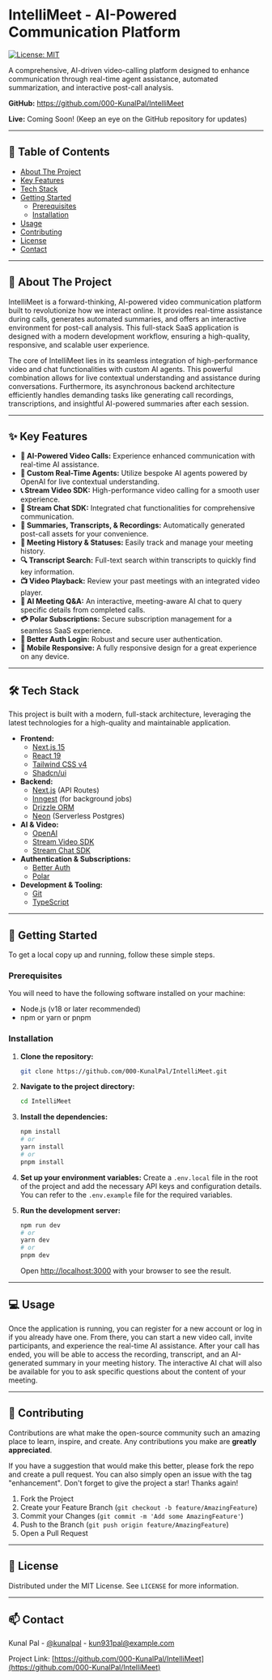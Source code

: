 # IntelliMeet - AI-Powered Communication Platform

[![License: MIT](https://img.shields.io/badge/License-MIT-yellow.svg)](https://opensource.org/licenses/MIT)

A comprehensive, AI-driven video-calling platform designed to enhance communication through real-time agent assistance, automated summarization, and interactive post-call analysis.

**GitHub:** https://github.com/000-KunalPal/IntelliMeet

**Live:** Coming Soon! (Keep an eye on the GitHub repository for updates)

---

## 📖 Table of Contents

*   [About The Project](#about-the-project)
*   [Key Features](#key-features)
*   [Tech Stack](#tech-stack)
*   [Getting Started](#getting-started)
    *   [Prerequisites](#prerequisites)
    *   [Installation](#installation)
*   [Usage](#usage)
*   [Contributing](#contributing)
*   [License](#license)
*   [Contact](#contact)

---

## 🌟 About The Project

IntelliMeet is a forward-thinking, AI-powered video communication platform built to revolutionize how we interact online. It provides real-time assistance during calls, generates automated summaries, and offers an interactive environment for post-call analysis. This full-stack SaaS application is designed with a modern development workflow, ensuring a high-quality, responsive, and scalable user experience.

The core of IntelliMeet lies in its seamless integration of high-performance video and chat functionalities with custom AI agents. This powerful combination allows for live contextual understanding and assistance during conversations. Furthermore, its asynchronous backend architecture efficiently handles demanding tasks like generating call recordings, transcriptions, and insightful AI-powered summaries after each session.

---

## ✨ Key Features

*   **🤖 AI-Powered Video Calls:** Experience enhanced communication with real-time AI assistance.
*   **🧠 Custom Real-Time Agents:** Utilize bespoke AI agents powered by OpenAI for live contextual understanding.
*   **📞 Stream Video SDK:** High-performance video calling for a smooth user experience.
*   **💬 Stream Chat SDK:** Integrated chat functionalities for comprehensive communication.
*   **📝 Summaries, Transcripts, & Recordings:** Automatically generated post-call assets for your convenience.
*   **📂 Meeting History & Statuses:** Easily track and manage your meeting history.
*   **🔍 Transcript Search:** Full-text search within transcripts to quickly find key information.
*   **📺 Video Playback:** Review your past meetings with an integrated video player.
*   **💬 AI Meeting Q&A:** An interactive, meeting-aware AI chat to query specific details from completed calls.
*   **💳 Polar Subscriptions:** Secure subscription management for a seamless SaaS experience.
*   **🔐 Better Auth Login:** Robust and secure user authentication.
*   **📱 Mobile Responsive:** A fully responsive design for a great experience on any device.

---

## 🛠️ Tech Stack

This project is built with a modern, full-stack architecture, leveraging the latest technologies for a high-quality and maintainable application.

*   **Frontend:**
    *   [Next.js 15](https://nextjs.org/)
    *   [React 19](https://react.dev/)
    *   [Tailwind CSS v4](https://tailwindcss.com/)
    *   [Shadcn/ui](https://shadcn.ui.com/)
*   **Backend:**
    *   [Next.js](https://nextjs.org/) (API Routes)
    *   [Inngest](https://www.inngest.com/) (for background jobs)
    *   [Drizzle ORM](https://orm.drizzle.team/)
    *   [Neon](https://neon.tech/) (Serverless Postgres)
*   **AI & Video:**
    *   [OpenAI](https://openai.com/)
    *   [Stream Video SDK](https://getstream.io/video/sdk/overview/)
    *   [Stream Chat SDK](https://getstream.io/chat/sdk/overview/)
*   **Authentication & Subscriptions:**
    *   [Better Auth](https://better-auth.dev/)
    *   [Polar](https://polar.sh/)
*   **Development & Tooling:**
    *   [Git](https://git-scm.com/)
    *   [TypeScript](https://www.typescriptlang.org/)

---

## 🚀 Getting Started

To get a local copy up and running, follow these simple steps.

### Prerequisites

You will need to have the following software installed on your machine:

*   Node.js (v18 or later recommended)
*   npm or yarn or pnpm

### Installation

1.  **Clone the repository:**
    ```sh
    git clone https://github.com/000-KunalPal/IntelliMeet.git
    ```
2.  **Navigate to the project directory:**
    ```sh
    cd IntelliMeet
    ```
3.  **Install the dependencies:**
    ```sh
    npm install
    # or
    yarn install
    # or
    pnpm install
    ```
4.  **Set up your environment variables:**
    Create a `.env.local` file in the root of the project and add the necessary API keys and configuration details. You can refer to the `.env.example` file for the required variables.

5.  **Run the development server:**
    ```sh
    npm run dev
    # or
    yarn dev
    # or
    pnpm dev
    ```
    Open [http://localhost:3000](http://localhost:3000) with your browser to see the result.

---

## 💻 Usage

Once the application is running, you can register for a new account or log in if you already have one. From there, you can start a new video call, invite participants, and experience the real-time AI assistance. After your call has ended, you will be able to access the recording, transcript, and an AI-generated summary in your meeting history. The interactive AI chat will also be available for you to ask specific questions about the content of your meeting.

---

## 🤝 Contributing

Contributions are what make the open-source community such an amazing place to learn, inspire, and create. Any contributions you make are **greatly appreciated**.

If you have a suggestion that would make this better, please fork the repo and create a pull request. You can also simply open an issue with the tag "enhancement".
Don't forget to give the project a star! Thanks again!

1.  Fork the Project
2.  Create your Feature Branch (`git checkout -b feature/AmazingFeature`)
3.  Commit your Changes (`git commit -m 'Add some AmazingFeature'`)
4.  Push to the Branch (`git push origin feature/AmazingFeature`)
5.  Open a Pull Request

---

## 📄 License

Distributed under the MIT License. See `LICENSE` for more information.

---

## 📫 Contact

Kunal Pal - [@kunalpal](https://twitter.com/kunal0) - kun931pal@example.com

Project Link: [https://github.com/000-KunalPal/IntelliMeet](https://github.com/000-KunalPal/IntelliMeet)
